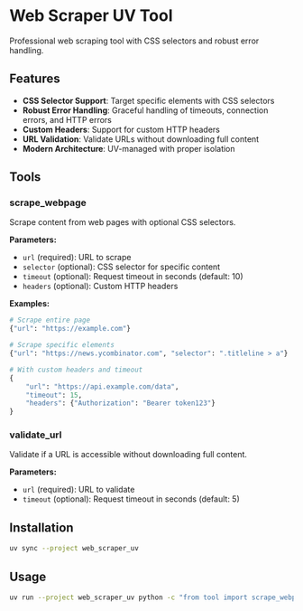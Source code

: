 # Web Scraper UV Tool

Professional web scraping tool with CSS selectors and robust error handling.

## Features

- **CSS Selector Support**: Target specific elements with CSS selectors
- **Robust Error Handling**: Graceful handling of timeouts, connection errors, and HTTP errors
- **Custom Headers**: Support for custom HTTP headers
- **URL Validation**: Validate URLs without downloading full content
- **Modern Architecture**: UV-managed with proper isolation

## Tools

### scrape_webpage

Scrape content from web pages with optional CSS selectors.

**Parameters:**
- `url` (required): URL to scrape
- `selector` (optional): CSS selector for specific content
- `timeout` (optional): Request timeout in seconds (default: 10)
- `headers` (optional): Custom HTTP headers

**Examples:**

```python
# Scrape entire page
{"url": "https://example.com"}

# Scrape specific elements
{"url": "https://news.ycombinator.com", "selector": ".titleline > a"}

# With custom headers and timeout
{
    "url": "https://api.example.com/data",
    "timeout": 15,
    "headers": {"Authorization": "Bearer token123"}
}
```

### validate_url

Validate if a URL is accessible without downloading full content.

**Parameters:**
- `url` (required): URL to validate
- `timeout` (optional): Request timeout in seconds (default: 5)

## Installation

```bash
uv sync --project web_scraper_uv
```

## Usage

```bash
uv run --project web_scraper_uv python -c "from tool import scrape_webpage; print(scrape_webpage({'url': 'https://example.com'}))"
```
